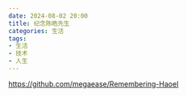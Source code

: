 ```yaml
---
date: 2024-08-02 20:00
title: 纪念陈皓先生
categories: 生活
tags:
- 生活
- 技术
- 人生
---
```



https://github.com/megaease/Remembering-Haoel





